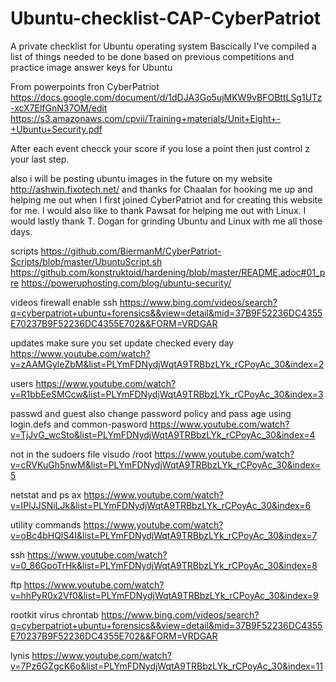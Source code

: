 # Ubuntu-checklist-CAP-CyberPatriot
A private checklist for Ubuntu operating system
Bascically I've compiled a list of things needed to be done based on previous competitions and practice image answer keys for Ubuntu


From powerpoints fron CyberPatriot https://docs.google.com/document/d/1dDJA3Go5ujMKW9vBFOBttLSg1UTz-xcX7ElfGnN37OM/edit  https://s3.amazonaws.com/cpvii/Training+materials/Unit+Eight+-+Ubuntu+Security.pdf

After each event checck your score if you lose a point then just control z your last step.

also i will be posting ubuntu images in the future on my website http://ashwin.fixotech.net/ and thanks for Chaalan for hooking me up and helping me out when I first joined CyberPatriot and for creating this website for me. I would also like to thank Pawsat for helping me out with Linux. I would lastly thank T. Dogan for grinding Ubuntu and Linux with me all those days.

scripts
https://github.com/BiermanM/CyberPatriot-Scripts/blob/master/UbuntuScript.sh
https://github.com/konstruktoid/hardening/blob/master/README.adoc#01_pre
https://poweruphosting.com/blog/ubuntu-security/




videos
firewall enable ssh https://www.bing.com/videos/search?q=cyberpatriot+ubuntu+forensics&&view=detail&mid=37B9F52236DC4355E70237B9F52236DC4355E702&&FORM=VRDGAR

updates make sure you set update checked every day https://www.youtube.com/watch?v=zAAMGyleZbM&list=PLYmFDNydjWqtA9TRBbzLYk_rCPoyAc_30&index=2

users https://www.youtube.com/watch?v=R1bbEeSMCcw&list=PLYmFDNydjWqtA9TRBbzLYk_rCPoyAc_30&index=3

passwd and guest also change password policy and pass age using  login.defs and common-pasword https://www.youtube.com/watch?v=TjJvG_wcSto&list=PLYmFDNydjWqtA9TRBbzLYk_rCPoyAc_30&index=4

not in the sudoers file visudo /root https://www.youtube.com/watch?v=cRVKuGh5nwM&list=PLYmFDNydjWqtA9TRBbzLYk_rCPoyAc_30&index=5

netstat and ps ax https://www.youtube.com/watch?v=IPlJJSNiLJk&list=PLYmFDNydjWqtA9TRBbzLYk_rCPoyAc_30&index=6

utility commands https://www.youtube.com/watch?v=oBc4bHQlS4I&list=PLYmFDNydjWqtA9TRBbzLYk_rCPoyAc_30&index=7

ssh https://www.youtube.com/watch?v=0_86GpoTrHk&list=PLYmFDNydjWqtA9TRBbzLYk_rCPoyAc_30&index=8

ftp https://www.youtube.com/watch?v=hhPyR0x2Vf0&list=PLYmFDNydjWqtA9TRBbzLYk_rCPoyAc_30&index=9

rootkit virus chrontab https://www.bing.com/videos/search?q=cyberpatriot+ubuntu+forensics&&view=detail&mid=37B9F52236DC4355E70237B9F52236DC4355E702&&FORM=VRDGAR

lynis https://www.youtube.com/watch?v=7Pz6GZgcK6o&list=PLYmFDNydjWqtA9TRBbzLYk_rCPoyAc_30&index=11


